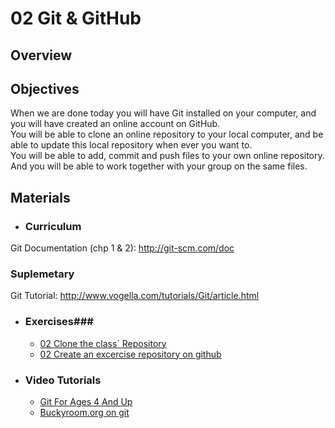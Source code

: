 02 Git & GitHub
===============
## Overview ##


## Objectives ##
When we are done today you will have Git installed on your computer, and you will have created an online account on GitHub.  
You will be able to clone an online repository to your local computer, and be able to update this local repository when ever you want to.  
You will be able to add, commit and push files to your own online repository.   
And you will be able to work together with your group on the same files.  


## Materials ##
* ### Curriculum ###  
Git Documentation (chp 1 & 2): http://git-scm.com/doc   
### Suplemetary ###
Git Tutorial: http://www.vogella.com/tutorials/Git/article.html

* ### Exercises###
  * [02 Clone the class´ Repository](https://docs.google.com/document/d/1p8hfHViX0InQqDZwv5BCntVnbZQdOv-OdCyWznlZsw8/pub)
  * [02 Create an excercise repository on github](https://docs.google.com/document/d/1Se9fHCySKxOprviGXUTtbvP9FLwQkGWI1Gj4eII38ds/pub)

* ### Video Tutorials ###
  * [Git For Ages 4 And Up](https://www.youtube.com/watch?v=1ffBJ4sVUb4&feature=kp)  
  * [Buckyroom.org on git](https://buckysroom.org/videos.php?cat=70)